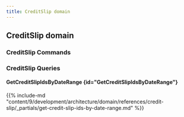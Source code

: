 ```yaml
---
title: CreditSlip domain
---
```


## CreditSlip domain

### CreditSlip Commands


### CreditSlip Queries

#### GetCreditSlipIdsByDateRange {id="GetCreditSlipIdsByDateRange"}

{{%  include-md "content/9/development/architecture/domain/references/credit-slip/_partials/get-credit-slip-ids-by-date-range.md" %}}
